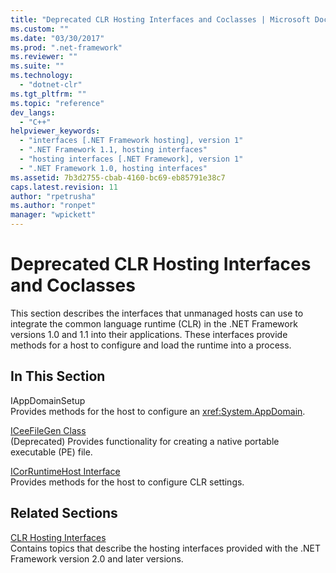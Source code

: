 ```yaml
---
title: "Deprecated CLR Hosting Interfaces and Coclasses | Microsoft Docs"
ms.custom: ""
ms.date: "03/30/2017"
ms.prod: ".net-framework"
ms.reviewer: ""
ms.suite: ""
ms.technology: 
  - "dotnet-clr"
ms.tgt_pltfrm: ""
ms.topic: "reference"
dev_langs: 
  - "C++"
helpviewer_keywords: 
  - "interfaces [.NET Framework hosting], version 1"
  - ".NET Framework 1.1, hosting interfaces"
  - "hosting interfaces [.NET Framework], version 1"
  - ".NET Framework 1.0, hosting interfaces"
ms.assetid: 7b3d2755-cbab-4160-bc69-eb85791e38c7
caps.latest.revision: 11
author: "rpetrusha"
ms.author: "ronpet"
manager: "wpickett"
---
```

# Deprecated CLR Hosting Interfaces and Coclasses
This section describes the interfaces that unmanaged hosts can use to integrate the common language runtime (CLR) in the .NET Framework versions 1.0 and 1.1 into their applications. These interfaces provide methods for a host to configure and load the runtime into a process.  
  
## In This Section  
 IAppDomainSetup  
 Provides methods for the host to configure an <xref:System.AppDomain>.  
  
 [ICeeFileGen Class](../../../../docs/framework/unmanaged-api/hosting/iceefilegen-class.md)  
 (Deprecated) Provides functionality for creating a native portable executable (PE) file.  
  
 [ICorRuntimeHost Interface](../../../../docs/framework/unmanaged-api/hosting/icorruntimehost-interface.md)  
 Provides methods for the host to configure CLR settings.  
  
## Related Sections  
 [CLR Hosting Interfaces](../../../../docs/framework/unmanaged-api/hosting/clr-hosting-interfaces.md)  
 Contains topics that describe the hosting interfaces provided with the .NET Framework version 2.0 and later versions.